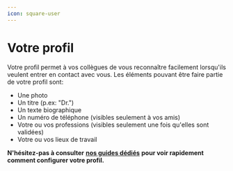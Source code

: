 ```yaml
---
icon: square-user
---
```


# Votre profil

Votre profil permet à vos collègues de vous reconnaître facilement lorsqu'ils veulent entrer en contact avec vous. Les éléments pouvant être faire partie de votre profil sont:

* Une photo
* Un titre (p.ex: "Dr.")
* Un texte biographique
* Un numéro de téléphone (visibles seulement à vos amis)
* Votre ou vos professions (visibles seulement une fois qu'elles sont validées)
* Votre ou vos lieux de travail

**N'hésitez-pas à consulter** [**nos guides dédiés**](https://support.braver.net/guides/for-healthcare-workers/gestion-du-profil) **pour voir rapidement comment configurer votre profil.**
